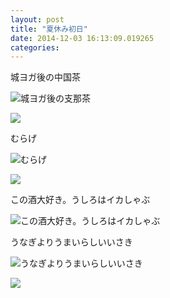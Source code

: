 ```yaml
---
layout: post
title: "夏休み初日"
date: 2014-12-03 16:13:09.019265
categories: 
---
```


城ヨガ後の中国茶

![城ヨガ後の支那茶](/assets/images/201408/10561063_684847541599185_533209312_n.jpg)

![](/assets/images/201408/10449125_1462002167382729_851879214_n.jpg)

むらげ

![むらげ](/assets/images/201408/10570092_910239718993194_821545130_n.jpg)

![](/assets/images/201408/925585_1436786479943708_982751736_n.jpg)

この酒大好き。うしろはイカしゃぶ

![この酒大好き。うしろはイカしゃぶ](/assets/images/201408/10593382_1516845868527160_1415615242_n.jpg)

うなぎよりうまいらしいいさき

![うなぎよりうまいらしいいさき](/assets/images/201408/10593305_1920619144743732_532026883_n.jpg)

![](/assets/images/201408/10537914_818584514840968_1516863403_n.jpg)


